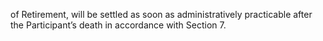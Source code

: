 of  Retirement,  will  be  settled  as  soon  as  administratively  practicable  after  the  Participant’s  death  in
accordance with Section 7.